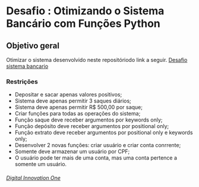# Desafio : Otimizando o Sistema Bancário com Funções Python

## Objetivo geral
Otimizar o sistema desenvolvido neste repositóriodo link a seguir.
[Desafio sistema bancario](https://github.com/Jonathan753/desafio_sistema_bancario)

### Restrições

- Depositar e sacar apenas valores positivos;
- Sistema deve apenas permitir 3 saques diários;
- Sistema deve apenas permitir R$ 500,00 por saque;
- Criar funções para todas as operações do sistema;
- Função saque deve receber argumentos por keywords only;
- Função depósito deve receber argumentos por positional only;
- Função extrato deve receber argumentos por positional only e keywords only;
- Desenvolver 2 novas funções: criar usuário e criar conta conrrente;
- Somente deve armazenar um usuário por CPF;
- O usuário pode ter mais de uma conta, mas uma conta pertence a somente um usuário.

###### [Digital Innovation One](https://web.dio.me/home)

